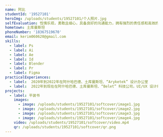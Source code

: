 ```yaml
---
name: 阿比
studentId: '19527101'
heroImg: /uploads/students/19527101/个人照片.jpg
selfEvaluation: 性情乐观，勇敢且细心，具备良好的沟通能力，拥有强烈的责任感和高效的活动组织能力
hometown: 土库曼斯坦
phoneNumber: '18367519670'
email: kerim060620@gmail.com
skills:
  - label: Ps
  - label: Ai
  - label: Ae
  - label: Id
  - label: Blender
  - label: Pr
  - label: Figma
practicalExperiences:
  - label:  2020年到2022年在阿什哈巴德、土库曼斯坦、“Aryketek” 设计办公室
  - label:  2022年到现在在阿什哈巴德、土库曼斯坦、“Belet” 科技公司，UI/UX 设计师
projects:
  - label: 平装书
    images:
      - image: /uploads/students/19527101/softcover/image1.jpg
      - image: /uploads/students/19527101/softcover/image2.jpg
      - image: /uploads/students/19527101/softcover/image3.jpg
      - image: /uploads/students/19527101/softcover/image4.jpg
    video: /uploads/students/19527101/softcover/video.mp4
    qr: /uploads/students/19527101/softcover/qr.png
---
```



